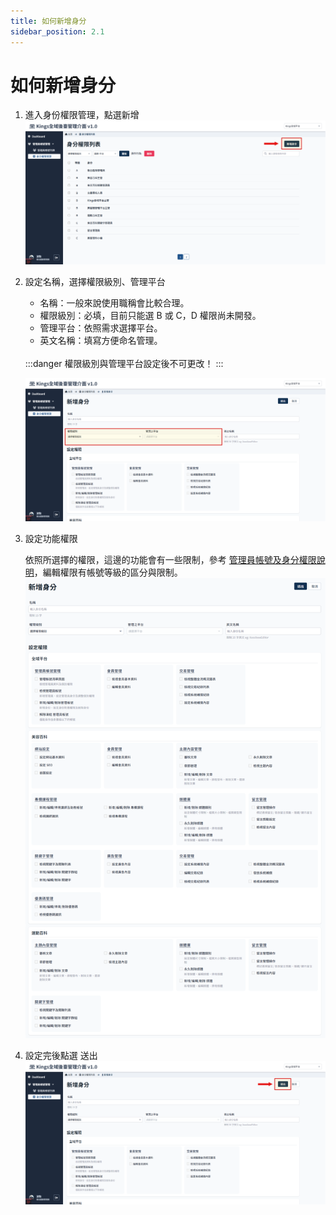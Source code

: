 ```yaml
---
title: 如何新增身分
sidebar_position: 2.1
---
```


# 如何新增身分

<!-- TODO 圖檔標示 -->

1. 進入身份權限管理，點選新增
   ![新增身分](img/add-role-01.png)

2. 設定名稱，選擇權限級別、管理平台

    - 名稱：一般來說使用職稱會比較合理。
    - 權限級別：必填，目前只能選 B 或 C，D 權限尚未開發。
    - 管理平台：依照需求選擇平台。
    - 英文名稱：填寫方便命名管理。

    <br/>
     :::danger 權限級別與管理平台設定後不可更改！
     :::

    ![新增身分](img/add-role-02.png)

3. 設定功能權限

    依照所選擇的權限，這邊的功能會有一些限制，參考 [管理員帳號及身分權限說明](./administer-rules.md)，編輯權限有帳號等級的區分與限制。
    ![新增身分](img/add-role-03.png)

4. 設定完後點選 送出
   ![新增身分](img/add-role-04.png)
